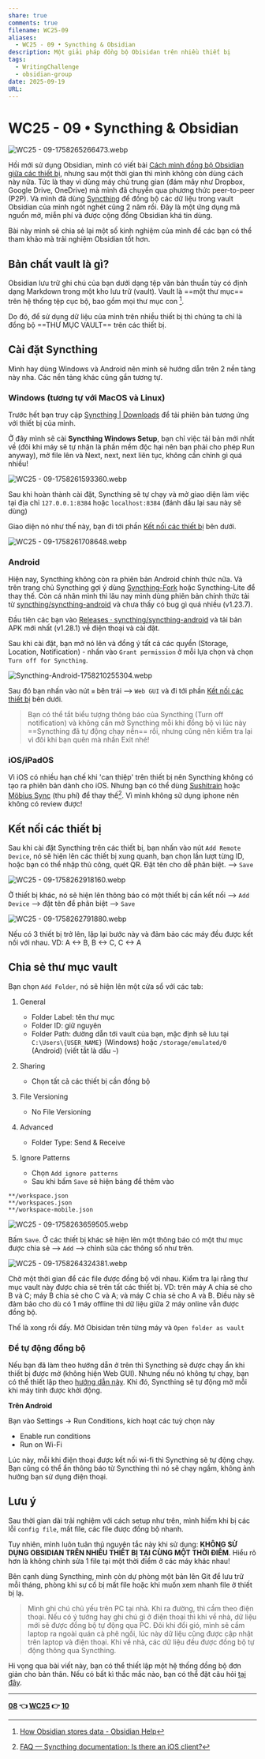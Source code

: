 ```yaml
---
share: true
comments: true
filename: WC25-09
aliases:
  - WC25 - 09 • Syncthing & Obsidian
description: Một giải pháp đồng bộ Obisidan trên nhiều thiết bị
tags:
  - WritingChallenge
  - obsidian-group
date: 2025-09-19
URL:
---
```

# WC25 - 09 • Syncthing & Obsidian  
  
![WC25 - 09-1758265266473.webp](../assets/img/WC25%20-%2009-1758265266473.webp)  
  
Hồi mới sử dụng Obsidian, mình có viết bài [Cách mình đồng bộ Obsidian giữa các thiết bị](./cach-minh-dong-bo-obsidian-giua-cac-thiet-bi.md), nhưng sau một thời gian thì mình không còn dùng cách này nữa. Tức là thay vì dùng máy chủ trung gian (đám mây như Dropbox, Google Drive, OneDrive) mà mình đã chuyển qua phương thức peer-to-peer (P2P). Và mình đã dùng [Syncthing](https://syncthing.net/) để đồng bộ các dữ liệu trong vault Obsidian của mình ngót nghét cũng 2 năm rồi. Đây là một ứng dụng mã nguồn mở, miễn phí và được cộng đồng Obsidian khá tin dùng.  
  
Bài này mình sẽ chia sẻ lại một số kinh nghiệm của mình để các bạn có thể tham khảo mà trải nghiệm Obsidian tốt hơn.  
  
## Bản chất vault là gì?  
Obsidian lưu trữ ghi chú của bạn dưới dạng tệp văn bản thuần túy có định dạng Markdown trong một kho lưu trữ (vault). Vault là ==một thư mục== trên hệ thống tệp cục bộ, bao gồm mọi thư mục con [^1].  
  
Do đó, để sử dụng dữ liệu của mình trên nhiều thiết bị thì chúng ta chỉ là đồng bộ ==THƯ MỤC VAULT== trên các thiết bị.  
  
## Cài đặt Syncthing  
Mình hay dùng Windows và Android nên mình sẽ hướng dẫn trên 2 nền tảng này nha. Các nền tảng khác cũng gần tương tự.  
### Windows (tương tự với MacOS và Linux)  
  
Trước hết bạn truy cập [Syncthing | Downloads](https://syncthing.net/downloads/)  để tải phiên bản tương ứng với thiết bị của mình.   
  
Ở đây mình sẽ cài **Syncthing Windows Setup**, bạn chỉ việc tải bản mới nhất về (đôi khi máy sẽ tự nhận là phần mềm độc hại nên bạn phải cho phép Run anyway), mở file lên và Next, next, next liên tục, không cần chỉnh gì quá nhiều!  
  
![WC25 - 09-1758261593360.webp](../assets/img/WC25%20-%2009-1758261593360.webp)  
  
Sau khi hoàn thành cài đặt, Syncthing sẽ tự chạy và mở giao diện làm việc tại địa chỉ `127.0.0.1:8384` hoặc `localhost:8384` (đánh dấu lại sau này sẽ dùng)  
  
Giao diện nó như thế này, bạn đi tới phần [Kết nối các thiết bị](https://thienqc.github.io/blog/post/WC25-09/#ket-noi-cac-thiet-bi) bên dưới.  
  
![WC25 - 09-1758261708648.webp](../assets/img/WC25%20-%2009-1758261708648.webp)  
  
### Android  
Hiện nay, Syncthing không còn ra phiên bản Android chính thức nữa. Và trên trang chủ Syncthing gợi ý dùng [Syncthing-Fork](https://github.com/Catfriend1/syncthing-android) hoặc Syncthing-Lite để thay thế. Còn cá nhân mình thì lâu nay mình dùng phiên bản chính thức tải từ [syncthing/syncthing-android](https://github.com/syncthing/syncthing-android/releases) và chưa thấy có bug gì quá nhiều (v1.23.7).  
  
Đầu tiên các bạn vào [Releases · syncthing/syncthing-android](https://github.com/syncthing/syncthing-android/releases) và tải bản APK mới nhất (v1.28.1) về điện thoại và cài đặt.  
  
Sau khi cài đặt, bạn mở nó lên và đồng ý tất cả các quyền (Storage, Location, Notification) - nhấn vào `Grant permission` ở mỗi lựa chọn và chọn `Turn off for Syncthing`.  
  
![Syncthing-Android-1758210255304.webp](../assets/img/Syncthing-Android-1758210255304.webp)  
  
Sau đó bạn nhấn vào nút `≡` bên trái --> `Web GUI` và đi tới phần [Kết nối các thiết bị](https://thienqc.github.io/blog/post/WC25-09/#ket-noi-cac-thiet-bi) bên dưới.  
  
> Bạn có thể tắt biểu tượng thông báo của Syncthing (Turn off notification) và không cần mở Syncthing mỗi khi đồng bộ vì lúc này ==Syncthing đã tự động chạy nền== rồi, nhưng cũng nên kiểm tra lại vì đôi khi bạn quên mà nhấn Exit nhé!  
  
### iOS/iPadOS  
Vì iOS có nhiều hạn chế khi 'can thiệp' trên thiết bị nên Syncthing không có tạo ra phiên bản dành cho iOS. Nhưng bạn có thể dùng [Sushitrain](https://github.com/pixelspark/sushitrain) hoặc [Möbius Sync](https://mobiussync.com/) (thu phí) để thay thế[^2]. Vì mình không sử dụng iphone nên không có review được!  
  
## Kết nối các thiết bị  
  
Sau khi cài đặt Syncthing trên các thiết bị, bạn nhấn vào nút `Add Remote Device`, nó sẽ hiện lên các thiết bị xung quanh, bạn chọn lần lượt từng ID, hoặc bạn có thể nhập thủ công, quét QR. Đặt tên cho dễ phân biệt. --> `Save`  
  
![WC25 - 09-1758262918160.webp](../assets/img/WC25%20-%2009-1758262918160.webp)  
  
Ở thiết bị khác, nó sẽ hiện lên thông báo có một thiết bị cần kết nối --> `Add Device` --> đặt tên để phân biệt --> `Save`  
  
![WC25 - 09-1758262791880.webp](../assets/img/WC25%20-%2009-1758262791880.webp)  
  
Nếu có 3 thiết bị trở lên, lặp lại bước này và đảm bảo các máy đều được kết nối với nhau. VD: A <-> B, B <-> C, C <-> A  
  
## Chia sẻ thư mục vault  
  
Bạn chọn `Add Folder`, nó sẽ hiện lên một cửa sổ với các tab:  
  
1. General  
	- Folder Label: tên thư mục  
	- Folder ID: giữ nguyên  
	- Folder Path: đường dẫn tới vault của bạn, mặc định sẽ lưu tại `C:\Users\{USER_NAME}` (Windows) hoặc `/storage/emulated/0` (Android) (viết tắt là dấu `~`)  
  
2. Sharing  
	- Chọn tất cả các thiết bị cần đồng bộ  
  
3. File Versioning  
	- No File Versioning  
  
4. Advanced  
	- Folder Type: Send & Receive  
  
5. Ignore Patterns  
	- Chọn `Add ignore patterns`  
	- Sau khi bấm `Save` sẽ hiện bảng để thêm vào  
  
```text  
**/workspace.json  
**/workspaces.json  
**/workspace-mobile.json  
```  
  
![WC25 - 09-1758263659505.webp](../assets/img/WC25%20-%2009-1758263659505.webp)  
  
Bấm `Save`. Ở các thiết bị khác sẽ hiện lên một thông báo có một thư mục được chia sẻ --> `Add` --> chỉnh sửa các thông số như trên.  
  
![WC25 - 09-1758264324381.webp](../assets/img/WC25%20-%2009-1758264324381.webp)  
  
Chờ một thời gian để các file được đồng bộ với nhau. Kiểm tra lại rằng thư mục vault này được chia sẻ trên tất các thiết bị. VD: trên máy A chia sẻ cho B và C; máy B chia sẻ cho C và A; và máy C chia sẻ cho A và B. Điều này sẽ đảm bảo cho dù có 1 máy offline thì dữ liệu giữa 2 máy online vẫn được đồng bộ.  
  
Thế là xong rồi đấy. Mở Obisidan trên từng máy và `Open folder as vault`  
### Để tự động đồng bộ  
Nếu bạn đã làm theo hướng dẫn ở trên thì Syncthing sẽ được chạy ẩn khi thiết bị được mở (không hiện Web GUI). Nhưng nếu nó không tự chạy, bạn có thể thiết lập theo [hướng dẫn này](https://docs.syncthing.net/users/autostart.html#autostart-windows-startup). Khi đó, Syncthing sẽ tự động mở mỗi khi máy tính được khởi động.   
  
**Trên Android**  
  
Bạn vào Settings → Run Conditions, kích hoạt các tuỳ chọn này  
- Enable run conditions  
- Run on Wi-Fi  
  
Lúc này, mỗi khi điện thoại được kết nối wi-fi thì Syncthing sẽ tự động chạy. Bạn cũng có thể ẩn thông báo từ Syncthing thì nó sẽ chạy ngầm, không ảnh hưởng bạn sử dụng điện thoại.  
  
## Lưu ý  
Sau thời gian dài trải nghiệm với cách setup như trên, mình hiếm khi bị các lỗi `config file`, mất file, các file được đồng bộ nhanh.   
  
Tuy nhiên, mình luôn tuân thủ nguyên tắc này khi sử dụng: **KHÔNG SỬ DỤNG OBSIDIAN TRÊN NHIỀU THIẾT BỊ TẠI CÙNG MỘT THỜI ĐIỂM**. Hiểu rõ hơn là không chỉnh sửa 1 file tại một thời điểm ở các máy khác nhau!  
  
Bên cạnh dùng Syncthing, mình còn dự phòng một bản lên Git để lưu trữ mỗi tháng, phòng khi sự cố bị mất file hoặc khi muốn xem nhanh file ở thiết bị lạ.  
  
> Mình ghi chú chủ yếu trên PC tại nhà. Khi ra đường, thì cầm theo điện thoại. Nếu có ý tưởng hay ghi chú gì ở điện thoại thì khi về nhà, dữ liệu mới sẽ được đồng bộ tự động qua PC. Đôi khi đổi gió, mình sẽ cầm laptop ra ngoài quán cà phê ngồi, lúc này dữ liệu cũng được cập nhật trên laptop và điện thoại. Khi về nhà, các dữ liệu đều được đồng bộ tự động thông qua Syncthing.  
  
Hi vọng qua bài viết này, bạn có thể thiết lập một hệ thống đồng bộ đơn giản cho bản thân. Nếu có bất kì thắc mắc nào, bạn có thể đặt câu hỏi [tại đây](https://www.facebook.com/groups/obsidian.secondbrain/posts/1186594446674689/).  
  
---  
**[08](./WC25-08.md) 👈 [WC25](./WC25.md) 👉 [10](WC25%20-%2010.md)**  
  
[^1]: [How Obsidian stores data - Obsidian Help](https://help.obsidian.md/Files+and+folders/How+Obsidian+stores+data)  
  
[^2]: [FAQ — Syncthing documentation: Is there an iOS client?](https://docs.syncthing.net/users/faq.html#is-there-an-ios-client)